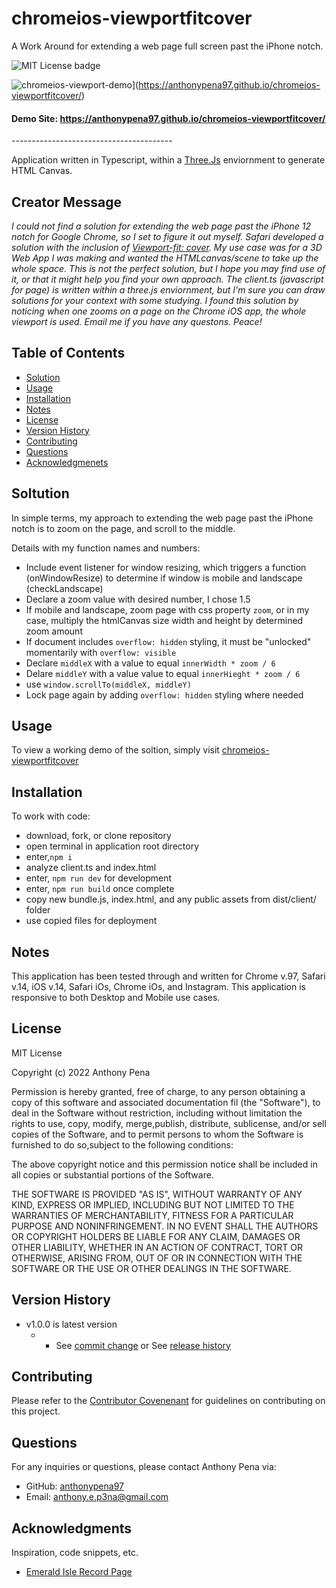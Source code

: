 # chromeios-viewportfitcover
A Work Around for extending a web page full screen past the iPhone notch.

![MIT License badge](https://img.shields.io/badge/license-MIT_License-green)

![chromeios-viewport-demo](https://user-images.githubusercontent.com/79285555/149988718-ac127706-4d0f-4e2c-a7c8-01b738398868.gif)](https://anthonypena97.github.io/chromeios-viewportfitcover/)

#### Demo Site: https://anthonypena97.github.io/chromeios-viewportfitcover/

<p> ---------------------------------------- </p>

Application written in Typescript, within a [Three.Js](https://threejs.org/) enviornment to generate HTML Canvas.

## Creator Message

*I could not find a solution for extending the web page past the iPhone 12 notch for Google Chrome, so I set to figure it out myself. Safari developed a solution with the inclusion of [Viewport-fit: cover](https://webkit.org/blog/7929/designing-websites-for-iphone-x/). My use case was for a 3D Web App I was making and wanted the HTMLcanvas/scene to take up the whole space. This is not the perfect solution, but I hope you may find use of it, or that it might help you find your own approach. The client.ts (javascript for page) is written within a three.js enviornment, but I'm sure you can draw solutions for your context with some studying. I found this solution by noticing when one zooms on a page on the Chrome iOS app, the whole viewport is used. Email me if you have any questons. Peace!*

## Table of Contents

- [Solution](#solution)
- [Usage](#usage)
- [Installation](#installation)
- [Notes](#notes)
- [License](#license)
- [Version History](#version)
- [Contributing](#contributing)
- [Questions](#questions)
- [Acknowledgmenets](#acknowledgments)

## Soltution

In simple terms, my approach to extending the web page past the iPhone notch is to zoom on the page, and scroll to the middle.

Details with my function names and numbers:
- Include event listener for window resizing, which triggers a function (onWindowResize) to determine if window is mobile and landscape (checkLandscape)
- Declare a zoom value with desired number, I chose 1.5
- If mobile and landscape, zoom page with css property `zoom`, or in my case, multiply the htmlCanvas size width and height by determined zoom amount
- If document includes `overflow: hidden` styling, it must be "unlocked" momentarily with `overflow: visible`
- Declare `middleX` with a value to equal `innerWidth * zoom / 6`
- Delare `middleY` with a value value to equal `innerHieght * zoom / 6`
- use `window.scrollTo(middleX, middleY)`
- Lock page again by adding `overflow: hidden` styling where needed

## Usage

To view a working demo of the soltion, simply visit [chromeios-viewportfitcover](https://anthonypena97.github.io/chromeios-viewportfitcover/)

## Installation

To work with code:

- download, fork, or clone repository
- open terminal in application root directory
- enter,`npm i`
- analyze client.ts and index.html
- enter, `npm run dev` for development
- enter, `npm run build` once complete
- copy new bundle.js, index.html, and any public assets from dist/client/ folder
- use copied files for deployment

## Notes

This application has been tested through and written for Chrome v.97, Safari v.14, iOS v.14, Safari iOs, Chrome iOs, and Instagram. This application is responsive to both Desktop and Mobile use cases.

## License

MIT License

Copyright (c) 2022 Anthony Pena

Permission is hereby granted, free of charge, to any person obtaining a copy of this software and associated documentation fil (the "Software"), to deal in the Software without restriction, including without limitation the rights to use, copy, modify, merge,publish, distribute, sublicense, and/or sell copies of the Software, and to permit persons to whom the Software is furnished to do so,subject to the following conditions:

The above copyright notice and this permission notice shall be included in all copies or substantial portions of the Software.

THE SOFTWARE IS PROVIDED "AS IS", WITHOUT WARRANTY OF ANY KIND, EXPRESS OR IMPLIED, INCLUDING BUT NOT LIMITED TO THE WARRANTIES OF MERCHANTABILITY, FITNESS FOR A PARTICULAR PURPOSE AND NONINFRINGEMENT. IN NO EVENT SHALL THE AUTHORS OR COPYRIGHT HOLDERS BE LIABLE FOR ANY CLAIM, DAMAGES OR OTHER LIABILITY, WHETHER IN AN ACTION OF CONTRACT, TORT OR OTHERWISE, ARISING FROM, OUT OF OR IN CONNECTION WITH THE SOFTWARE OR THE USE OR OTHER DEALINGS IN THE SOFTWARE.

## Version History

- v1.0.0 is latest version
  - - See [commit change](https://github.com/anthonypena97/chromios-viewportfitcover/commits/main) or See [release history](https://github.com/anthonypena97/chromeios-viewportfitcover/releases)

## Contributing

Please refer to the [Contributor Covenenant](https://www.contributor-covenant.org/) for guidelines on contributing on this project.

## Questions

For any inquiries or questions, please contact Anthony Pena via:

- GitHub: [anthonypena97](https://github.com/anthonypena97)
- Email: <anthony.e.p3na@gmail.com>

## Acknowledgments

Inspiration, code snippets, etc.

- [Emerald Isle Record Page](http://theemeraldisle.us/)
